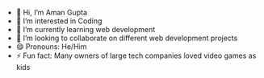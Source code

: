 - 👋 Hi, I’m Aman Gupta
- 👀 I’m interested in Coding 
- 🌱 I’m currently learning web development
- 💞️ I’m looking to collaborate on different web development projects
- 😄 Pronouns: He/Him
- ⚡ Fun fact: Many owners of large tech companies loved video games as kids

<!---
amang03/amang03 is a ✨ special ✨ repository because its `README.md` (this file) appears on your GitHub profile.
You can click the Preview link to take a look at your changes.
--->
